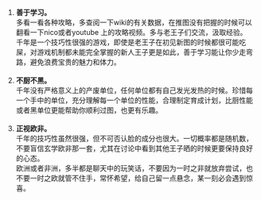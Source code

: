 1. **善于学习。**<br />多看一看各种攻略，多查阅一下wiki的有关数据，在推图没有把握的时候可以翻看一下nico或者youtube
上的攻略视频。多与老王子们交流，汲取经验。<br />千年是一个技巧性很强的游戏，即使是老王子在初见新图的时候都很可能吃屎，对游戏机制都未能完全掌握的新人王子更是如此，善于学习能让你少走弯路，避免浪费宝贵的魅力和体力。
<br /><br />
2. **不厨不黑。**<br 
/>千年没有严格意义上的产废单位，任何单位都有自己发光发热的时候。珍惜每一个手中的单位，充分理解每一个单位的性能，合理制定育成计划，比厨性能或者黑单位更能帮助你顺利过图，也更有乐趣。
<br /><br />
3. **正视欧非。**<br 
/>千年的技巧性虽然很强，但不可否认脸的成分也很大。一切概率都是随机数，不要盲信玄学欧非那一套，尤其在讨论中看到其他王子晒的时候更要保持良好的心态。<br />欧洲或者非洲，多半都是聊天中的玩笑话，不要因为一时之非就放弃尝试，也不要一时之欧就管不住手，常怀希望，给自己留一点悬念，某一刻必会遇到惊喜。

